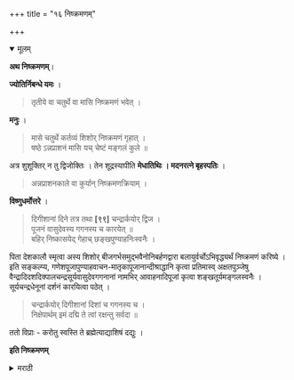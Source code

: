 +++
title = "१६ निष्क्रमणम्"

+++

<details open><summary>मूलम्</summary>

**अथ निष्क्रमणम्**।

**ज्योतिर्निबन्धे यमः** ।

> तृतीये वा चतुर्थे वा मासि निष्क्रमणं भवेत् । 

**मनुः** ।

> मासे चतुर्थे कर्तव्यं शिशोर् निष्क्रमणं गृहात् ।  
षष्ठे ऽन्नप्राशनं मासि यच् चेष्टं मङ्गलं कुले ॥

अत्र शुशूक्तिर् न तु द्विजोक्तिः । तेन शूद्रस्यापीति **मेधातिथिः । मदनरत्ने बृहस्पतिः** ।

> अन्नप्राशनकाले वा कुर्यान् निष्क्रमणक्रियाम् ।

**विष्णुधर्मोत्तरे** ।

> दिगीशानां दिने तत्र तथा **[९९]** चन्द्रार्कयोर् द्विज ।  
पूजनं वासुदेवस्य गगनस्य च कारयेत् ॥  
बहिर् निष्कासयेद् गेहाच् छङ्खपुण्याहनिःस्वनैः ।

पिता देशकालौ स्मृत्वा अस्य शिशोर् बीजगर्भसमुद्भवैनोनिबर्हणद्वारा बलायुर्वर्चोऽभिवृद्ध्यर्थं निष्क्रमणं करिष्ये । इति सङ्कल्प्य, गणेशपूजापुण्याहवाचन-मातृकापूजानान्दीश्राद्धानि कृत्वा प्रतिमास्व् अक्षतपुञ्जेषु वैन्द्रादिदशदिक्पालचन्द्रसूर्यवासुदेवगगनानां नामभिर् आवाहनादिपूजां कृत्वा शङ्खतूर्यमङ्गलस्वनैः । सूर्यचन्द्रधेनूनां दर्शनं कारयित्वा पठेत् । 

> चन्द्रार्कयोर् दिगीशानां दिशां च गगनस्य च ।  
निक्षेपार्थम् इमं दद्मि ते त्वां रक्षन्तु सर्वदा ॥

ततो विप्राः - करोतु स्वस्ति ते ब्रह्मेत्याद्याशिषं दद्युः । 

**इति निष्क्रमणम्**

</details> 

<details><summary>मराठी</summary>

यानन्तर निष्क्रमणविधि साङ्गतो. याविषयी ज्योतिर्निबन्धाम्त यम ह्मणतो-"तिसऱ्या अथवा चवथ्या महिन्याम्त नि प्क्रमण करावे." मनु ह्मणतो-"चवथ्या महिन्याम्त मुलाला गृहापासून बाहेर आणावेम्, व महाव्या महिन्याम्त त्याच्याकडून अन्नप्राशन करवावेम्. आणि जे आपल्या कुलास इष्ट अमेल तें मङ्गल करावे." या वाक्याम्त शिशोः (मुलाचें) असे हटले आहे. "द्विज शब्द नाही ह्मणून शिशुशब्द साधारणतः चारही वर्णास लागू आहे ह्मणून हा संस्कार शूद्रालाही विहित आहे," असे मेधातिथि ह्मणतो. मदनरत्नाम्त बृहस्पति ह्मणतो की-"वर सां गितल्याप्रमाणे अथवा अन्नप्राशनकाली निष्क्रमणकर्म करावे." विष्णुधर्मोत्तरान्त,- “सो मवारी व रविवारी अष्टौदिक्पालाञ्चेम्, वासुदेवाचेम्, व आकाशाचे पूजन करवून शङ्ख व इतर वार्ये, व पुण्याह शब्द याञ्चा गजर करून मुलाला ग्रहापासून बाहेर आणावें." असे साङ्गितले आहे. बापाने देशकाल याञ्चे स्मरण करून - 

> अस्य शिशोर्बीजगर्भसमुद्भवैनोनिबर्हणद्वारा बलायुर्वर्चोभिवृद्ध्यर्थं निष्क्रमणं करिष्ये ॥ तदङ्गतया गणेशपूजापुण्याहवाचन-मातृकापूजा-नान्दीश्राद्धादि करिष्ये ॥ 

असा सङ्कल्प करून गणप तिपूजनादि करून प्रतिमांवर अथवा अक्षतपुञ्जांवर इन्द्रादि ( इन्द्र, अग्नि, यम, निति, वरुण, वायु, सोम, ईश्वर, ब्रह्मा, अनम्त ) हे दहा दिक्पाल, चन्द्र, सूर्य, वासुदेव, व गगन याञ्ची नाममन्त्रान्नी आवाहनादि सोळा उपचारान्नी पूजा करून शङ्ख, वाजन्त्रे व मङ्गलशब्द यान्नी युक्त अमें सूर्य, चन्द्र, व गायी याञ्चे दर्शन करवून पुढील मन्त्र ह्मणावे - 

> चन्द्रार्कयोर्दिगीशानां दिशा च गगनस्य च ॥  
निक्षेपार्थमिमं दद्मि ते त्वां रक्षन्तु सर्वदा ॥ १ ॥  
अप्रमत्तं प्रमत्तं वा दिवारात्रमथापि वा ॥  
रक्षन्तु सततं सर्वे देवाः शक्रपुरोगमाः ॥ २ ॥ 

हे मन्त्र पटल्यावर ब्राह्मणान्नीम् - "करोतु स्वस्ति ते ब्रह्मा" इत्यादि मन्त्र मणून आशीर्वाद द्यावा.

इति श्रीशूद्रकमलाकरे निष्क्रमणप्रयोगः ॥ 

</details>
